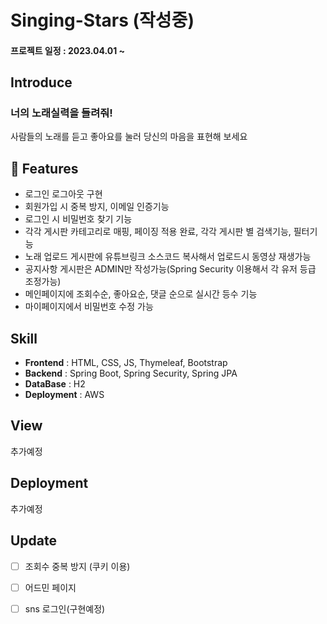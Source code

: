 # Singing-Stars (작성중)
#### 프로젝트 일정 : 2023.04.01 ~

## Introduce
### 너의 노래실력을 들려줘!

사람들의 노래를 듣고 좋아요를 눌러 당신의 마음을 표현해 보세요


## 📌 Features

* 로그인 로그아웃 구현 
* 회원가입 시 중복 방지, 이메일 인증기능
* 로그인 시 비밀번호 찾기 기능
* 각각 게시판 카테고리로 매핑, 페이징 적용 완료, 각각 게시판 별 검색기능, 필터기능
* 노래 업로드 게시판에 유튜브링크 소스코드 복사해서 업로드시 동영상 재생가능
* 공지사항 게시판은 ADMIN만 작성가능(Spring Security 이용해서 각 유저 등급 조정가능)
* 메인페이지에 조회수순, 좋아요순, 댓글 순으로 실시간 등수 기능
* 마이페이지에서 비밀번호 수정 가능


## Skill

* **Frontend** : HTML, CSS, JS, Thymeleaf, Bootstrap 
* **Backend** : Spring Boot, Spring Security, Spring JPA
* **DataBase** : H2
* **Deployment** : AWS

## View
추가예정

## Deployment
추가예정

## Update
- [ ] 조회수 중복 방지 (쿠키 이용)
- [ ] 어드민 페이지
- [ ] sns 로그인(구현예정)



